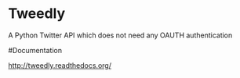 # Tweedly
A Python Twitter API which does not need any OAUTH authentication

#Documentation

http://tweedly.readthedocs.org/
